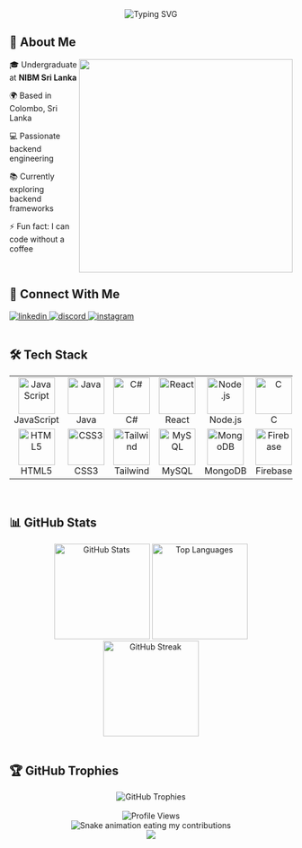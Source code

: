 <div align="center">
  <img src="https://readme-typing-svg.herokuapp.com?font=Fira+Code&weight=600&size=28&duration=3000&pause=1000&color=0077B5&center=true&vCenter=true&random=false&width=500&lines=Hello+World%2C+I'm+Chanuth!;Full-Stack+Developer;Code+Enthusiast;Problem+Solver" alt="Typing SVG" />
</div>

<div align="left">
  
  ## 💫 About Me
  
  <img align="right" width="380" src="https://media2.giphy.com/media/v1.Y2lkPTc5MGI3NjExMGdvdzVwbmU4amkzcTN0d3Rtb3g1ZDZjMTN3ampzcmZqYng5dWozcCZlcD12MV9pbnRlcm5hbF9naWZfYnlfaWQmY3Q9Zw/VzGQrj8sLH4GLcSiG1/giphy.gif" />
  
  🎓 Undergraduate at **NIBM Sri Lanka**
  
  🌍 Based in Colombo, Sri Lanka
  
  💻 Passionate backend engineering
  
  📚 Currently exploring backend frameworks
  
  ⚡ Fun fact: I can code without a coffee
</div>

<br>

## 🔗 Connect With Me
<div align="left">
  <a href="https://www.linkedin.com/in/chanuthdewnaka/" target="_blank">
    <img src="https://img.shields.io/badge/LinkedIn-0077B5?style=for-the-badge&logo=linkedin&logoColor=white" alt="linkedin" />
  </a>
  <a href="https://discordapp.com/users/chanuth.d" target="_blank">
    <img src="https://img.shields.io/badge/Discord-7289DA?style=for-the-badge&logo=discord&logoColor=white" alt="discord" />
  </a>
  <a href="https://www.instagram.com/chanuth.dk/" target="_blank">
    <img src="https://img.shields.io/badge/Instagram-E4405F?style=for-the-badge&logo=instagram&logoColor=white" alt="instagram" />
  </a>
</div>

<br>

## 🛠️ Tech Stack

<table>
  <tr>
    <td align="center" width="96">
      <img src="https://techstack-generator.vercel.app/js-icon.svg" alt="JavaScript" width="65" height="65" />
      <br>JavaScript
    </td>
    <td align="center" width="96">
      <img src="https://techstack-generator.vercel.app/java-icon.svg" alt="Java" width="65" height="65" />
      <br>Java
    </td>
    <td align="center" width="96">
      <img src="https://techstack-generator.vercel.app/csharp-icon.svg" alt="C#" width="65" height="65" />
      <br>C#
    </td>
    <td align="center" width="96">
      <img src="https://techstack-generator.vercel.app/react-icon.svg" alt="React" width="65" height="65" />
      <br>React
    </td>
    <td align="center" width="96">
      <img src="https://cdn.jsdelivr.net/gh/devicons/devicon/icons/nodejs/nodejs-original.svg" alt="Node.js" width="65" height="65" />
      <br>Node.js
    </td>
    <td align="center" width="96">
      <img src="https://cdn.jsdelivr.net/gh/devicons/devicon/icons/c/c-original.svg" alt="C" width="65" height="65" />
      <br>C
    </td>
  </tr>
  <tr>
    <td align="center" width="96">
      <img src="https://cdn.jsdelivr.net/gh/devicons/devicon/icons/html5/html5-original.svg" alt="HTML5" width="65" height="65" />
      <br>HTML5
    </td>
    <td align="center" width="96">
      <img src="https://cdn.jsdelivr.net/gh/devicons/devicon/icons/css3/css3-original.svg" alt="CSS3" width="65" height="65" />
      <br>CSS3
    </td>
    <td align="center" width="96">
      <img src="https://cdn.jsdelivr.net/gh/devicons/devicon/icons/tailwindcss/tailwindcss-original.svg" alt="Tailwind" width="65" height="65" />
      <br>Tailwind
    </td>
    <td align="center" width="96">
      <img src="https://techstack-generator.vercel.app/mysql-icon.svg" alt="MySQL" width="65" height="65" />
      <br>MySQL
    </td>
    <td align="center" width="96">
      <img src="https://cdn.jsdelivr.net/gh/devicons/devicon/icons/mongodb/mongodb-original.svg" alt="MongoDB" width="65" height="65" />
      <br>MongoDB
    </td>
    <td align="center" width="96">
      <img src="https://cdn.jsdelivr.net/gh/devicons/devicon/icons/firebase/firebase-plain.svg" alt="Firebase" width="65" height="65" />
      <br>Firebase
    </td>
  </tr>
</table>

<br>

## 📊 GitHub Stats

<div align="center">
  <img src="https://github-readme-stats.vercel.app/api?username=chanuthdk&show_icons=true&theme=tokyonight&hide_border=true&count_private=true" height="170" alt="GitHub Stats" />
  <img src="https://github-readme-stats.vercel.app/api/top-langs/?username=chanuthdk&layout=compact&theme=tokyonight&hide_border=true" height="170" alt="Top Languages" />
</div>

<div align="center">
  <img src="https://streak-stats.demolab.com?user=chanuthdk&theme=tokyonight&hide_border=true&border_radius=10" height="170" alt="GitHub Streak" />
</div>

<br>

## 🏆 GitHub Trophies

<div align="center">
  <img src="https://github-profile-trophy.vercel.app/?username=chanuthdk&theme=discord&column=7&no-frame=true" alt="GitHub Trophies" />
</div>

<br>

<div align="center">
  <img src="https://komarev.com/ghpvc/?username=chanuthdk&style=for-the-badge&color=0077B5" alt="Profile Views" />
</div>

<div align="center">
  <picture>
    <source media="(prefers-color-scheme: dark)" srcset="https://raw.githubusercontent.com/chanuthdk/chanuthdk/output/github-contribution-grid-snake-dark.svg">
    <source media="(prefers-color-scheme: light)" srcset="https://raw.githubusercontent.com/chanuthdk/chanuthdk/output/github-contribution-grid-snake.svg">
    <img alt="Snake animation eating my contributions" src="https://raw.githubusercontent.com/chanuthdk/chanuthdk/output/github-contribution-grid-snake.svg">
  </picture>
</div>

<div align="center">
  <img src="https://capsule-render.vercel.app/api?type=waving&color=0077B5&height=100&section=footer" />
</div>

